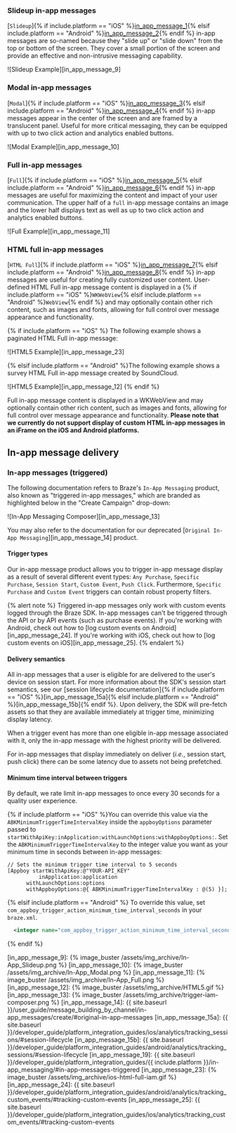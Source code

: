 ### Slideup in-app messages

[`Slideup`]{% if include.platform == "iOS" %}[in_app_message_1]{% elsif include.platform == "Android" %}[in_app_message_2]{% endif %} in-app messages are so-named because they "slide up" or "slide down" from the top or bottom of the screen.  They cover a small portion of the screen and provide an effective and non-intrusive messaging capability.

![Slideup Example][in_app_message_9]

### Modal in-app messages

[`Modal`]{% if include.platform == "iOS" %}[in_app_message_3]{% elsif include.platform == "Android" %}[in_app_message_4]{% endif %} in-app messages appear in the center of the screen and are framed by a translucent panel. Useful for more critical messaging, they can be equipped with up to two click action and analytics enabled buttons.

![Modal Example][in_app_message_10]

### Full in-app messages

[`Full`]{% if include.platform == "iOS" %}[in_app_message_5]{% elsif include.platform == "Android" %}[in_app_message_6]{% endif %} in-app messages are useful for maximizing the content and impact of your user communication.  The upper half of a `full` in-app message contains an image and the lower half displays text as well as up to two click action and analytics enabled buttons.

![Full Example][in_app_message_11]

### HTML full in-app messages

[`HTML Full`]{% if include.platform == "iOS" %}[in_app_message_7]{% elsif include.platform == "Android" %}[in_app_message_8]{% endif %} in-app messages are useful for creating fully customized user content. User-defined HTML Full in-app message content is displayed in a {% if include.platform == "iOS" %}`WKWebView`{% elsif include.platform == "Android" %}`WebView`{% endif %} and may optionally contain other rich content, such as images and fonts, allowing for full control over message appearance and functionality.

 {% if include.platform == "iOS" %}
The following example shows a paginated HTML Full in-app message:

![HTML5 Example][in_app_message_23]

 {% elsif include.platform == "Android" %}The following example shows a survey HTML Full in-app message created by SoundCloud.

![HTML5 Example][in_app_message_12]
{% endif %}

Full in-app message content is displayed in a WKWebView and may optionally contain other rich content, such as images and fonts, allowing for full control over message appearance and functionality. **Please note that we currently do not support display of custom HTML in-app messages in an iFrame on the iOS and Android platforms.**

## In-app message delivery

### In-app messages (triggered)

The following documentation refers to Braze's `In-App Messaging` product, also known as "triggered in-app messages," which are branded as highlighted below in the "Create Campaign" drop-down:

![In-App Messaging Composer][in_app_message_13]

You may also refer to the documentation for our deprecated [`Original In-App Messaging`][in_app_message_14] product.

#### Trigger types

Our in-app message product allows you to trigger in-app message display as a result of several different event types: `Any Purchase`, `Specific Purchase`, `Session Start`, `Custom Event`, `Push Click`.  Furthermore, `Specific Purchase` and `Custom Event` triggers can contain robust property filters.

{% alert note %}
Triggered in-app messages only work with custom events logged through the Braze SDK. In-app messages can't be triggered through the API or by API events (such as purchase events). If you're working with Android, check out how to [log custom events on Android][in_app_message_24]. If you're working with iOS, check out how to [log custom events on iOS][in_app_message_25].
{% endalert %}

#### Delivery semantics

All in-app messages that a user is eligible for are delivered to the user's device on session start. For more information about the SDK's session start semantics, see our [session lifecycle documentation]{% if include.platform == "iOS" %}[in_app_message_15a]{% elsif include.platform == "Android" %}[in_app_message_15b]{% endif %}. Upon delivery, the SDK will pre-fetch assets so that they are available immediately at trigger time, minimizing display latency.

When a trigger event has more than one eligible in-app message associated with it, only the in-app message with the highest priority will be delivered.

For in-app messages that display immediately on deliver (*i.e.*, session start, push click) there can be some latency due to assets not being prefetched.

#### Minimum time interval between triggers

By default, we rate limit in-app messages to once every 30 seconds for a quality user experience.

{% if include.platform == "iOS" %}You can override this value via the `ABKMinimumTriggerTimeIntervalKey` inside the `appboyOptions` parameter passed to `startWithApiKey:inApplication:withLaunchOptions:withAppboyOptions:`. Set the `ABKMinimumTriggerTimeIntervalKey` to the integer value you want as your minimum time in seconds between in-app messages:

```objc
// Sets the minimum trigger time interval to 5 seconds
[Appboy startWithApiKey:@"YOUR-API_KEY"
          inApplication:application
      withLaunchOptions:options
      withAppboyOptions:@{ ABKMinimumTriggerTimeIntervalKey : @(5) }];
```

{% elsif include.platform == "Android" %}
To override this value, set `com_appboy_trigger_action_minimum_time_interval_seconds` in your `braze.xml`.

```xml
  <integer name="com_appboy_trigger_action_minimum_time_interval_seconds">5</integer>
```
{% endif %}

[in_app_message_1]: http://appboy.github.io/appboy-ios-sdk/docs/interface_a_b_k_in_app_message_slideup.html
[in_app_message_2]: https://braze-inc.github.io/braze-android-sdk/kdoc/braze-android-sdk/com.braze.models.inappmessage/-in-app-message-slideup/index.html
[in_app_message_3]: http://appboy.github.io/appboy-ios-sdk/docs/interface_a_b_k_in_app_message_modal.html
[in_app_message_4]: https://braze-inc.github.io/braze-android-sdk/kdoc/braze-android-sdk/com.braze.models.inappmessage/-in-app-message-modal/index.html
[in_app_message_5]: http://appboy.github.io/appboy-ios-sdk/docs/interface_a_b_k_in_app_message_full.html
[in_app_message_6]: https://braze-inc.github.io/braze-android-sdk/kdoc/braze-android-sdk/com.braze.models.inappmessage/-in-app-message-full/index.html
[in_app_message_7]: http://appboy.github.io/appboy-ios-sdk/docs/interface_a_b_k_in_app_message_h_t_m_l_full.html
[in_app_message_8]: https://braze-inc.github.io/braze-android-sdk/kdoc/braze-android-sdk/com.braze.models.inappmessage/-in-app-message-html-full/index.html
[in_app_message_9]: {% image_buster /assets/img_archive/In-App_Slideup.png %}
[in_app_message_10]: {% image_buster /assets/img_archive/In-App_Modal.png %}
[in_app_message_11]: {% image_buster /assets/img_archive/In-App_Full.png %}
[in_app_message_12]: {% image_buster /assets/img_archive/HTML5.gif %}
[in_app_message_13]: {% image_buster /assets/img_archive/trigger-iam-composer.png %}
[in_app_message_14]: {{ site.baseurl }}/user_guide/message_building_by_channel/in-app_messages/create/#original-in-app-messages
[in_app_message_15a]: {{ site.baseurl }}/developer_guide/platform_integration_guides/ios/analytics/tracking_sessions/#session-lifecycle
[in_app_message_15b]: {{ site.baseurl }}/developer_guide/platform_integration_guides/android/analytics/tracking_sessions/#session-lifecycle
[in_app_message_19]: {{ site.baseurl }}/developer_guide/platform_integration_guides/{{ include.platform }}/in-app_messaging/#in-app-messages-triggered
[in_app_message_23]: {% image_buster /assets/img_archive/ios-html-full-iam.gif %}
[in_app_message_24]: {{ site.baseurl }}/developer_guide/platform_integration_guides/android/analytics/tracking_custom_events/#tracking-custom-events
[in_app_message_25]: {{ site.baseurl }}/developer_guide/platform_integration_guides/ios/analytics/tracking_custom_events/#tracking-custom-events

